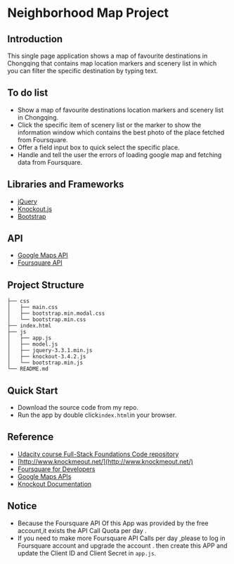 # Neighborhood Map Project

## Introduction ##
This single page application shows a map of favourite destinations in Chongqing that contains map location markers and scenery list in which you can filter the specific destination by typing text.

## To do list ##
- Show a map of favourite destinations location markers and scenery list in Chongqing. 
- Click the specific item of scenery list or the marker to show the information window which contains the best photo of the place fetched from Foursquare. 
- Offer a field input box to quick select the specific place.
- Handle and tell the user the errors of loading google map and fetching data from Foursquare.
## Libraries and Frameworks ##
- [jQuery](https://jquery.com/)
- [Knockout.js](http://knockoutjs.com/)
- [Bootstrap](https://getbootstrap.com/)
## API ##
- [Google Maps API](https://cloud.google.com/maps-platform/) 
- [Foursquare API](https://developer.foursquare.com/) 
## Project Structure ##
```
├── css
│   ├── main.css
│   ├── bootstrap.min.modal.css
│   └── bootstrap.min.css
├── index.html
├── js
│   ├── app.js
│   ├── model.js
│   ├── jquery-3.3.1.min.js
│   ├── knockout-3.4.2.js
│   └── bootstrap.min.js
└── README.md
```
## Quick Start ##
- Download the source code from my repo.
- Run the app by double click`index.html`in your browser.

## Reference ##
* [ Udacity course Full-Stack Foundations Code repository](https://github.com/udacity/ud330)
* [http://www.knockmeout.net/](http://www.knockmeout.net/)
* [Foursquare for Developers](https://developer.foursquare.com/)
* [Google Maps APIs](https://developers.google.com/maps/)
* [Knockout Documentation](http://knockoutjs.com/documentation/introduction.html)

## Notice
* Because the Foursquare API Of this App was provided by the free account,it exists the API Call Quota per day .
* If you need to make more Foursquare API Calls per day ,please to log in Foursquare account and upgrade the account .
  then create this APP and update the Client ID and Client Secret in `app.js`.

